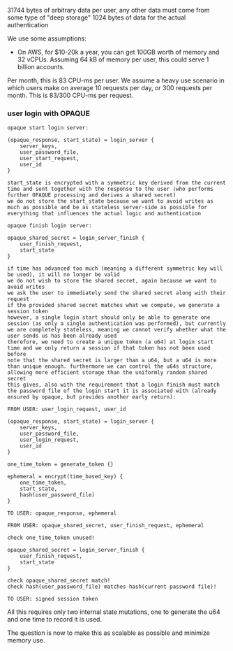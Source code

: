 31744 bytes of arbitrary data per user, any other data must come from some type of "deep storage"
1024 bytes of data for the actual authentication

We use some assumptions:
- On AWS, for $10-20k a year, you can get 100GB worth of memory and 32 vCPUs. Assuming 64 kB of memory per user, this could serve 1 billion accounts. 

Per month, this is 83 CPU-ms per user. We assume a heavy use scenario in which users make on average 10 requests per day, or 300 requests per month. This is 83/300 CPU-ms per request.

### user login with OPAQUE

```
opaque start login server:

(opaque_response, start_state) = login_server {
    server_keys,
    user_password_file,
    user_start_request,
    user_id
}

start_state is encrypted with a symmetric key derived from the current time and sent together with the response to the user (who performs further OPAQUE processing and derives a shared secret)
we do not store the start_state because we want to avoid writes as much as possible and be as stateless server-side as possible for everything that influences the actual logic and authentication

opaque finish login server:

opaque_shared_secret = login_server_finish {
    user_finish_request,
    start_state
}

if time has advanced too much (meaning a different symmetric key will be used), it will no longer be valid
we do not wish to store the shared secret, again because we want to avoid writes
we ask the user to immediately send the shared secret along with their request
if the provided shared secret matches what we compute, we generate a session token
however, a single login start should only be able to generate one session (as only a single authentication was performed), but currently we are completely stateless, meaning we cannot verify whether what the user sends us has been already used
therefore, we need to create a unique token (a u64) at login start time and we only return a session if that token has not been used before
note that the shared secret is larger than a u64, but a u64 is more than unique enough. furthermore we can control the u64s structure, allowing more efficient storage than the uniformly random shared secret
this gives, also with the requirement that a login finish must match the password file of the login start it is associated with (already ensured by opaque, but provides another early return):

FROM USER: user_login_request, user_id

(opaque_response, start_state) = login_server {
    server_keys,
    user_password_file,
    user_login_request,
    user_id
}

one_time_token = generate_token {}

ephemeral = encrypt(time_based_key) {
    one_time_token,
    start_state,
    hash(user_password_file)
}

TO USER: opaque_response, ephemeral

FROM USER: opaque_shared_secret, user_finish_request, ephemeral

check one_time_token unused!

opaque_shared_secret = login_server_finish {
    user_finish_request,
    start_state
}

check opaque_shared_secret match!
check hash(user_password_file) matches hash(current password file)!

TO USER: signed session token
```

All this requires only two internal state mutations, one to generate the u64 and one time to record it is used. 

The question is now to make this as scalable as possible and minimize memory use.